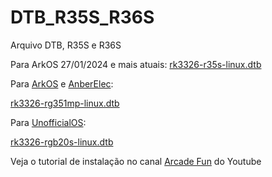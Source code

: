 # DTB_R35S_R36S
Arquivo DTB, R35S e R36S

Para ArkOS 27/01/2024 e mais atuais: 
<a href="https://github.com/michaelps100/DTB_R35S_R36S/blob/main/rk3326-r35s-linux.dtb">rk3326-r35s-linux.dtb</a>

Para <a href="https://drive.google.com/file/d/10z7j7IZ7WX3y10ZJBW_a2-agcIe1Dx9m/view">ArkOS</a> e <a href="https://drive.google.com/file/d/1aiz5AtHzwlv-UnkFXVXdzqRoAYLtui0h/view">AnberElec</a>:

<a href="https://github.com/michaelps100/DTB_R35S_R36S/blob/main/rk3326-rg351mp-linux.dtb">rk3326-rg351mp-linux.dtb</a>


Para <a href="https://drive.google.com/file/d/1Ys2JHi9JeSTVqll-a9KSSSjTJELd3jpK/view">UnofficialOS</a>:

<a href="https://github.com/michaelps100/DTB_R35S_R36S/blob/main/rk3326-rgb20s-linux.dtb">rk3326-rgb20s-linux.dtb</a>

Veja o tutorial de instalação no canal <a href="https://youtube.com/@arcadefunbr"> Arcade Fun</a> do Youtube
